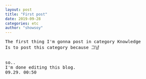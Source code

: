 ```yaml
---
layout: post
title: "First post"
date: 2019-09-28
categories: etc
author: "showsoy"
---
```

<pre>
The first thing I'm gonna post in category Knowledge 
Is to post this category because 그냥


so..
I'm done editing this blog.
09.29. 00:50
</pre>